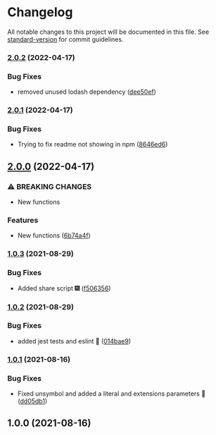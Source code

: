 # Changelog

All notable changes to this project will be documented in this file. See [standard-version](https://github.com/conventional-changelog/standard-version) for commit guidelines.

### [2.0.2](https://github.com/JebBarbas/helpscript/compare/v2.0.1...v2.0.2) (2022-04-17)


### Bug Fixes

* removed unused lodash dependency ([dee50ef](https://github.com/JebBarbas/helpscript/commit/dee50ef6a4fb7036d8e17ca01d560d7e9efaebb1))

### [2.0.1](https://github.com/JebBarbas/helpscript/compare/v2.0.0...v2.0.1) (2022-04-17)


### Bug Fixes

* Trying to fix readme not showing in npm ([8646ed6](https://github.com/JebBarbas/helpscript/commit/8646ed60c022cba93943a6ec54d4d271f0405e59))

## [2.0.0](https://github.com/JebBarbas/helpscript/compare/v1.0.3...v2.0.0) (2022-04-17)


### ⚠ BREAKING CHANGES

* New functions

### Features

* New functions ([6b74a4f](https://github.com/JebBarbas/helpscript/commit/6b74a4f7dd0322c292d284e22062065329464e3b))

### [1.0.3](https://github.com/JebBarbas/helpscript/compare/v1.0.2...v1.0.3) (2021-08-29)


### Bug Fixes

* Added share script 🎆 ([f506356](https://github.com/JebBarbas/helpscript/commit/f50635639d926a6ed5d527c666bad585dd879963))

### [1.0.2](https://github.com/JebBarbas/helpscript/compare/v1.0.1...v1.0.2) (2021-08-29)


### Bug Fixes

* added jest tests and eslint 🧪 ([014bae9](https://github.com/JebBarbas/helpscript/commit/014bae9cf94c8c3deb95f7d48247a85376d10a0a))

### [1.0.1](https://github.com/JebBarbas/helpscript/compare/v1.0.0...v1.0.1) (2021-08-16)


### Bug Fixes

* Fixed unsymbol and added a literal and extensions parameters 💙 ([dd05db1](https://github.com/JebBarbas/helpscript/commit/dd05db1c8e1dc280a3d27d5ba2c3b0f364ef4f5b))

## 1.0.0 (2021-08-16)
